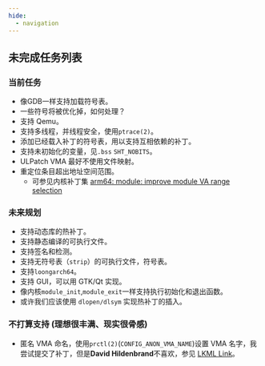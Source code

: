```yaml
---
hide:
  - navigation
---
```



## 未完成任务列表

### 当前任务

- 像GDB一样支持加载符号表。
- 一些符号将被优化掉，如何处理？
- 支持 Qemu。
- 支持多线程，并线程安全，使用`ptrace(2)`。
- 添加已经载入补丁的符号表，用以支持互相依赖的补丁。
- 支持未初始化的变量，见`.bss` `SHT_NOBITS`。
- ULPatch VMA 最好不使用文件映射。
- 重定位条目超出地址空间范围。
  - 可参见内核补丁集 [arm64: module: improve module VA range selection](https://lore.kernel.org/all/20230530110328.2213762-1-mark.rutland@arm.com/)


### 未来规划

- 支持动态库的热补丁。
- 支持静态编译的可执行文件。
- 支持签名和检测。
- 支持无符号表（`strip`）的可执行文件，符号表。
- 支持`loongarch64`。
- 支持 GUI，可以用 GTK/Qt 实现。
- 像内核`module_init`,`module_exit`一样支持执行初始化和退出函数。
- 或许我们应该使用 `dlopen/dlsym` 实现热补丁的插入。


### 不打算支持 (理想很丰满、现实很骨感)

- 匿名 VMA 命名，使用`prctl(2)`(`CONFIG_ANON_VMA_NAME`)设置 VMA 名字，我尝试提交了补丁，但是**David Hildenbrand**不喜欢，参见 [LKML Link](https://lore.kernel.org/lkml/b2f4c084-47dc-4e92-a9e3-daec3f48425d@redhat.com/)。
